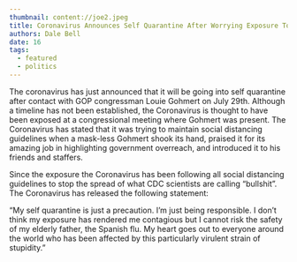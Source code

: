 ```yaml
---
thumbnail: content://joe2.jpeg
title: Coronavirus Announces Self Quarantine After Worrying Exposure To Louie Gohmert
authors: Dale Bell 
date: 16
tags:
  - featured
  - politics
---
```


The coronavirus has just announced that it will be going into self quarantine after contact with GOP congressman Louie Gohmert on July 29th. Although a timeline has not been established, the Coronavirus is thought to have been exposed at a congressional meeting where Gohmert was present. The Coronavirus has stated that it was trying to maintain social distancing guidelines when a mask-less Gohmert shook its hand, praised it for its amazing job in highlighting government overreach, and introduced it to his friends and staffers.

Since the exposure the Coronavirus has been following all social distancing guidelines to stop the spread of what CDC scientists are calling “bullshit”. The Coronavirus has released the following statement:
	
“My self quarantine is just a precaution. I’m just being responsible. I don’t think my exposure has rendered me contagious but I cannot risk the safety of my elderly father, the Spanish flu. My heart goes out to everyone around the world who has been affected by this particularly virulent strain of stupidity.”

